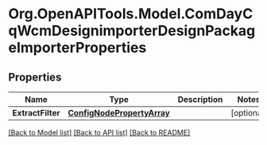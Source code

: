 # Org.OpenAPITools.Model.ComDayCqWcmDesignimporterDesignPackageImporterProperties
## Properties

Name | Type | Description | Notes
------------ | ------------- | ------------- | -------------
**ExtractFilter** | [**ConfigNodePropertyArray**](ConfigNodePropertyArray.md) |  | [optional] 

[[Back to Model list]](../README.md#documentation-for-models) [[Back to API list]](../README.md#documentation-for-api-endpoints) [[Back to README]](../README.md)

